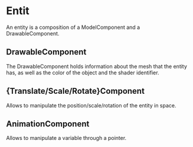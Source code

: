 # Entit

An entity is a composition of a ModelComponent and a DrawableComponent.

## DrawableComponent

The DrawableComponent holds information about the mesh that the entity has, as well as the color of the object and the shader identifier.

## {Translate/Scale/Rotate}Component

Allows to manipulate the position/scale/rotation of the entity in space.

## AnimationComponent

Allows to manipulate a variable through a pointer.
